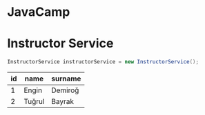 # JavaCamp 

# Instructor Service
```Java
InstructorService instructorService = new InstructorService();
```
|id|name|surname|
|--|---|---|
|1|Engin|Demiroğ|
|2|Tuğrul|Bayrak|

